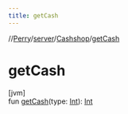 ```yaml
---
title: getCash
---
```

//[Perry](../../../index.html)/[server](../index.html)/[Cashshop](index.html)/[getCash](get-cash.html)



# getCash



[jvm]\
fun [getCash](get-cash.html)(type: [Int](https://kotlinlang.org/api/latest/jvm/stdlib/kotlin/-int/index.html)): [Int](https://kotlinlang.org/api/latest/jvm/stdlib/kotlin/-int/index.html)




